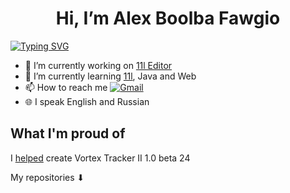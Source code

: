 <h1 align="center">Hi, I’m Alex Boolba Fawgio</h1>

<a href="https://git.io/typing-svg"><img src="https://readme-typing-svg.herokuapp.com?font=Sora&pause=1000&center=true&random=false&width=1000&lines=Beginner+Java,+11l+and+Web+developer" alt="Typing SVG" /></a>

<!---[![Anurag's GitHub stats](https://github-readme-stats.vercel.app/api?username=fawgio)](https://github.com/anuraghazra/github-readme-stats)--->

- 🔭 I’m currently working on [11l Editor](https://github.com/fawgio/fawgio/11l-editor)
- 🌱 I’m currently learning [11l](http://11l-lang.org/), Java and Web
- 📫 How to reach me [![Gmail](https://img.shields.io/badge/gmail-asbulba09%40gmail.com-blue)](mailto:asbulba09@gamil.com)
- 🌐 I speak English and Russian

## What I'm proud of

I [helped](http://bulba.untergrund.net/news_e.htm) create Vortex Tracker II 1.0 beta 24

My repositories ⬇

<!---
fawgio/fawgio is a ✨ special ✨ repository because its `README.md` (this file) appears on your GitHub profile.
You can click the Preview link to take a look at your changes.
--->
